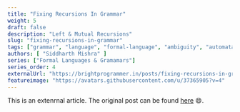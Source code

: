 ```yaml
---
title: "Fixing Recursions In Grammar"
weight: 5
draft: false 
description: "Left & Mutual Recursions"
slug: "fixing-recursions-in-grammar"
tags: ["grammar", "language", "formal-language", "ambiguity", "automata-theory", "parsing", "parsers", "parse", "parse-tree", "meaning", "semantics"]
authors: [ "Siddharth Mishra" ]
series: ["Formal Languages & Gramamars"]
series_order: 4
externalUrl: "https://brightprogrammer.in/posts/fixing-recursions-in-grammar/"
featureimage: "https://avatars.githubusercontent.com/u/37365905?v=4"
---
```


This is an extenrnal article. The original post can be found [here](https://brightprogrammer.in/posts/fixing-recursions-in-grammar/) :smile:.
